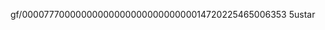 gf/                                                                                                 0000777 0000000 0000000 00000000000 14720225465 006353  5                                                                                                    ustar                                                                                                                                                                                                                                                                                                                                                                                                                                                                                                                                                                                                                                                                                                                                                                                                                                                                                                                                                                                                                                                                                                                                                                                                                                                                                                                          